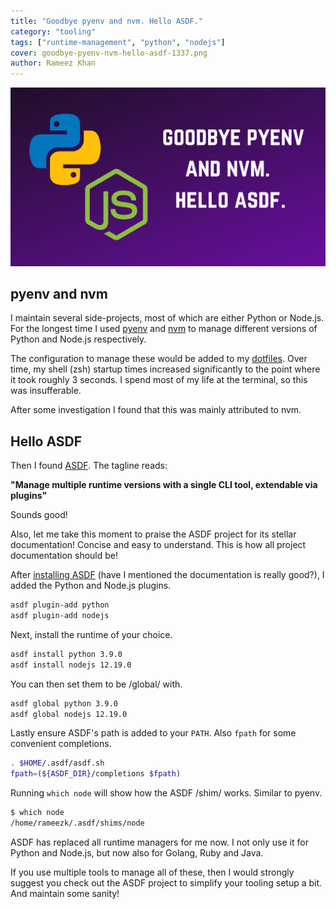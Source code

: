 ```yaml
---
title: "Goodbye pyenv and nvm. Hello ASDF."
category: "tooling"
tags: ["runtime-management", "python", "nodejs"]
cover: goodbye-pyenv-nvm-hello-asdf-1337.png
author: Rameez Khan
---
```


![Banner](goodbye-pyenv-nvm-hello-asdf-1337.png)

## pyenv and nvm
I maintain several side-projects, most of which are either Python or Node.js. For the longest time I used [pyenv](https://github.com/pyenv/pyenv) and [nvm](https://github.com/nvm-sh/nvm) to manage different versions of Python and Node.js respectively.

The configuration to manage these would be added to my [dotfiles](https://github.com/rameezk/dotfiles/). Over time, my shell (zsh) startup times increased significantly to the point where it took roughly 3 seconds. I spend most of my life at the terminal, so this was insufferable. 

After some investigation I found that this was mainly attributed to nvm. 

## Hello ASDF

Then I found [ASDF](https://github.com/asdf-vm/asdf). The tagline reads:

__"Manage multiple runtime versions with a single CLI tool, extendable via plugins"__

Sounds good! 

Also, let me take this moment to praise the ASDF project for its stellar documentation! Concise and easy to understand. This is how all project documentation should be!

After [installing ASDF](https://asdf-vm.com/#/core-manage-asdf?id=install) (have I mentioned the documentation is really good?), I added the Python and Node.js plugins. 

```bash
asdf plugin-add python
asdf plugin-add nodejs
```

Next, install the runtime of your choice.

```bash
asdf install python 3.9.0
asdf install nodejs 12.19.0
```

You can then set them to be /global/ with.

```bash
asdf global python 3.9.0
asdf global nodejs 12.19.0
```

Lastly ensure ASDF's path is added to your `PATH`. Also `fpath` for some convenient completions.

```bash
. $HOME/.asdf/asdf.sh
fpath=(${ASDF_DIR}/completions $fpath)
```

Running `which node` will show how the ASDF /shim/ works. Similar to pyenv.

```bash
$ which node
/home/rameezk/.asdf/shims/node
```

ASDF has replaced all runtime managers for me now. I not only use it for Python and Node.js, but now also for Golang, Ruby and Java.

If you use multiple tools to manage all of these, then I would strongly suggest you check out the ASDF project to simplify your tooling setup a bit. And maintain some sanity!

